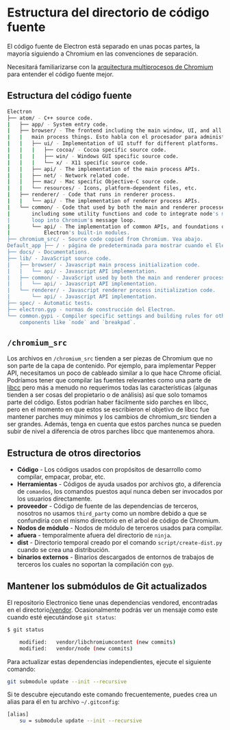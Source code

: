 # Estructura del directorio de código fuente

El código fuente de Electron está separado en unas pocas partes, la mayoría siguiendo a Chromium en las convenciones de separación.

Necesitará familiarizarse con la [arquitectura multiprocesos de Chromium](https://dev.chromium.org/developers/design-documents/multi-process-architecture) para entender el código fuente mejor.

## Estructura del código fuente

```sh
Electron
├── atom/ - C++ source code.
|   ├── app/ - System entry code.
|   ├── browser/ - The frontend including the main window, UI, and all of the
|   |   main process things. Esto habla con el procesador para administrar páginas web.
|   |   ├── ui/ - Implementation of UI stuff for different platforms.
|   |   |   ├── cocoa/ - Cocoa specific source code.
|   |   |   ├── win/ - Windows GUI specific source code.
|   |   |   └── x/ - X11 specific source code.
|   |   ├── api/ - The implementation of the main process APIs.
|   |   ├── net/ - Network related code.
|   |   ├── mac/ - Mac specific Objective-C source code.
|   |   └── resources/ - Icons, platform-dependent files, etc.
|   ├── renderer/ - Code that runs in renderer process.
|   |   └── api/ - The implementation of renderer process APIs.
|   └── common/ - Code that used by both the main and renderer processes,
|       including some utility functions and code to integrate node's message
|       loop into Chromium's message loop.
|       └── api/ - The implementation of common APIs, and foundations of
|           Electron's built-in modules.
├── chromium_src/ - Source code copied from Chromium. Vea abajo.
Default_app ├── / - página de predeterminada para mostrar cuando el Electron se inicia sin |   proporciona una aplicación.
├── docs/ - Documentations.
├── lib/ - JavaScript source code.
|   ├── browser/ - Javascript main process initialization code.
|   |   └── api/ - Javascript API implementation.
|   ├── common/ - JavaScript used by both the main and renderer processes
|   |   └── api/ - Javascript API implementation.
|   └── renderer/ - Javascript renderer process initialization code.
|       └── api/ - Javascript API implementation.
├── spec/ - Automatic tests.
├── electron.gyp - normas de construcción del Electron.
└── common.gypi - Compiler specific settings and building rules for other
    components like `node` and `breakpad`.
```

## `/chromium_src`

Los archivos en `/chromium_src` tienden a ser piezas de Chromium que no son parte de la capa de contenido. Por ejemplo, para implementar Pepper API, necesitamos un poco de cableado similar a lo que hace Chrome oficial. Podríamos tener que compilar las fuentes relevantes como una parte de [libcc](../glossary.md#libchromiumcontent) pero más a menudo no requerimos todas las características (algunas tienden a ser cosas del propietario o de análisis) así que solo tomamos parte del código. Estos podrían haber fácilmente sido parches en libcc, pero en el momento en que estos se escribieron el objetivo de libcc fue mantener parches muy mínimos y los cambios de chromium_src tienden a ser grandes. Además, tenga en cuenta que estos parches nunca se pueden subir de nivel a diferencia de otros parches libcc que mantenemos ahora.

## Estructura de otros directorios

* **Código** - Los códigos usados con propósitos de desarrollo como compilar, empacar, probar, etc.
* **Herramientas** - Códigos de ayuda usados por archivos gto, a diferencia de `comandos`, los comandos puestos aquí nunca deben ser invocados por los usuarios directamente.
* **proveedor** - Código de fuente de las dependencias de terceros, nosotros no usamos `third_party` como un nombre debido a que se confundiría con el mismo directorio en el arbol de código de Chromium.
* **Nodos de módulo** - Nodos de módulo de terceros usados para compilar.
* **afuera** - temporalmente afuera del directorio de `ninja`.
* **dist** - Directorio temporal creado por el comando `script/create-dist.py` cuando se crea una distribución.
* **binarios externos** - Binarios descargados de entornos de trabajos de terceros los cuales no soportan la compilación con `gyp`.

## Mantener los submódulos de Git actualizados

El repositorio Electronico tiene unas dependencias vendored, encontradas en el directorio[/vendor](https://github.com/electron/electron/tree/master/vendor). Ocasionalmente podrás ver un mensaje como este cuando esté ejecutándose `git status`:

```sh
$ git status

    modified:   vendor/libchromiumcontent (new commits)
    modified:   vendor/node (new commits)
```

Para actualizar estas dependencias independientes, ejecute el siguiente comando:

```sh
git submodule update --init --recursive
```

Si te descubre ejecutando este comando frecuentemente, puedes crea un alias para él en tu archivo `~/.gitconfig`:

```sh
[alias]
    su = submodule update --init --recursive
```